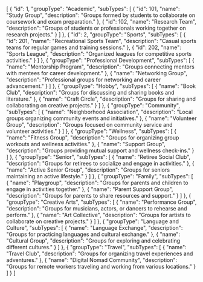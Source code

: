 [
  {
    "id": 1,
    "groupType": "Academic",
    "subTypes": [
      {
        "id": 101,
        "name": "Study Group",
        "description": "Groups formed by students to collaborate on coursework and exam preparation."
      },
      {
        "id": 102,
        "name": "Research Team",
        "description": "Groups of students or professionals working together on research projects."
      }
    ]
  },
  {
    "id": 2,
    "groupType": "Sports",
    "subTypes": [
      {
        "id": 201,
        "name": "Recreational Sports Team",
        "description": "Casual sports teams for regular games and training sessions."
      },
      {
        "id": 202,
        "name": "Sports League",
        "description": "Organized leagues for competitive sports activities."
      }
    ]
  },
  {
    "groupType": "Professional Development",
    "subTypes": [
      {
        "name": "Mentorship Program",
        "description": "Groups connecting mentors with mentees for career development."
      },
      {
        "name": "Networking Group",
        "description": "Professional groups for networking and career advancement."
      }
    ]
  },
  {
    "groupType": "Hobby",
    "subTypes": [
      {
        "name": "Book Club",
        "description": "Groups for discussing and sharing books and literature."
      },
      {
        "name": "Craft Circle",
        "description": "Groups for sharing and collaborating on creative projects."
      }
    ]
  },
  {
    "groupType": "Community",
    "subTypes": [
      {
        "name": "Neighborhood Association",
        "description": "Local groups organizing community events and initiatives."
      },
      {
        "name": "Volunteer Group",
        "description": "Groups focused on community service and volunteer activities."
      }
    ]
  },
  {
    "groupType": "Wellness",
    "subTypes": [
      {
        "name": "Fitness Group",
        "description": "Groups for organizing group workouts and wellness activities."
      },
      {
        "name": "Support Group",
        "description": "Groups providing mutual support and wellness check-ins."
      }
    ]
  },
  {
    "groupType": "Senior",
    "subTypes": [
      {
        "name": "Retiree Social Club",
        "description": "Groups for retirees to socialize and engage in activities."
      },
      {
        "name": "Active Senior Group",
        "description": "Groups for seniors maintaining an active lifestyle."
      }
    ]
  },
  {
    "groupType": "Family",
    "subTypes": [
      {
        "name": "Playgroup",
        "description": "Groups for parents and children to engage in activities together."
      },
      {
        "name": "Parent Support Group",
        "description": "Groups for parents to share resources and support."
      }
    ]
  },
  {
    "groupType": "Creative Arts",
    "subTypes": [
      {
        "name": "Performance Group",
        "description": "Groups for musicians, actors, or dancers to rehearse and perform."
      },
      {
        "name": "Art Collective",
        "description": "Groups for artists to collaborate on creative projects."
      }
    ]
  },
  {
    "groupType": "Language and Culture",
    "subTypes": [
      {
        "name": "Language Exchange",
        "description": "Groups for practicing languages and cultural exchange."
      },
      {
        "name": "Cultural Group",
        "description": "Groups for exploring and celebrating different cultures."
      }
    ]
  },
  {
    "groupType": "Travel",
    "subTypes": [
      {
        "name": "Travel Club",
        "description": "Groups for organizing travel experiences and adventures."
      },
      {
        "name": "Digital Nomad Community",
        "description": "Groups for remote workers traveling and working from various locations."
      }
    ]
  }
] 